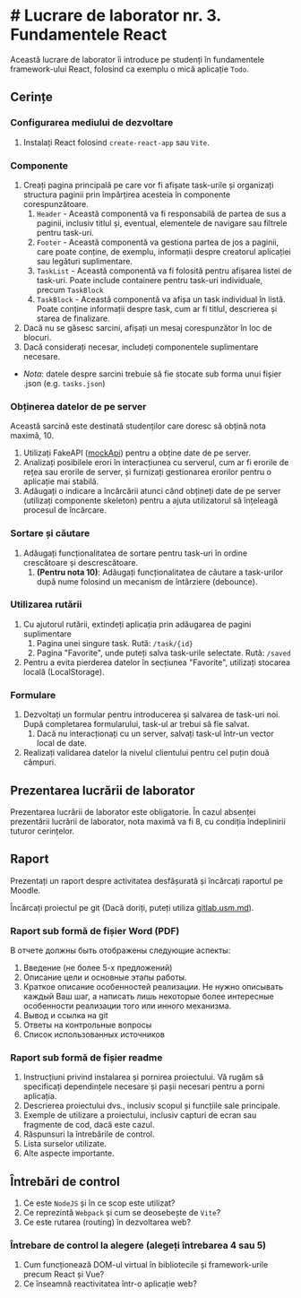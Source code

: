 # # Lucrare de laborator nr. 3. Fundamentele React

Această lucrare de laborator îi introduce pe studenți în fundamentele framework-ului React, folosind ca exemplu o mică aplicație `Todo`.

## Cerințe

### Configurarea mediului de dezvoltare

1. Instalați React folosind `create-react-app` sau `Vite`.

### Componente

1. Creați pagina principală pe care vor fi afișate task-urile și organizați structura paginii prin împărțirea acesteia în componente corespunzătoare.
    1. `Header` - Această componentă va fi responsabilă de partea de sus a paginii, inclusiv titlul și, eventual, elementele de navigare sau filtrele pentru task-uri.
    2. `Footer` - Această componentă va gestiona partea de jos a paginii, care poate conține, de exemplu, informații despre creatorul aplicației sau legături suplimentare.
    3. `TaskList` - Această componentă va fi folosită pentru afișarea listei de task-uri. Poate include containere pentru task-uri individuale, precum  `TaskBlock`
    4. `TaskBlock` - Această componentă va afișa un task individual în listă. Poate conține informații despre task, cum ar fi titlul, descrierea și starea de finalizare.
2. Dacă nu se găsesc sarcini, afișați un mesaj corespunzător în loc de blocuri.
3. Dacă considerați necesar, includeți componentele suplimentare necesare.
* _Nota_: datele despre sarcini trebuie să fie stocate sub forma unui fișier .json (e.g. `tasks.json`)

### Obținerea datelor de pe server

Această sarcină este destinată studenților care doresc să obțină nota maximă, 10.

1. Utilizați FakeAPI ([mockApi](https://mockapi.io/)) pentru a obține date de pe server.
2. Analizați posibilele erori în interacțiunea cu serverul, cum ar fi erorile de rețea sau erorile de server, și furnizați gestionarea erorilor pentru o aplicație mai stabilă.
3. Adăugați o indicare a încărcării atunci când obțineți date de pe server (utilizați componente skeleton) pentru a ajuta utilizatorul să înțeleagă procesul de încărcare.

### Sortare și căutare

1. Adăugați funcționalitatea de sortare pentru task-uri în ordine crescătoare și descrescătoare.
    1. **(Pentru nota 10)**:  Adăugați funcționalitatea de căutare a task-urilor după nume folosind un mecanism de întârziere (debounce).

### Utilizarea rutării

1. Cu ajutorul rutării, extindeți aplicația prin adăugarea de pagini suplimentare
    1. Pagina unei singure task. Rută: `/task/{id}`
    2. Pagina "Favorite", unde puteți salva task-urile selectate. Rută: `/saved`
2.  Pentru a evita pierderea datelor în secțiunea "Favorite", utilizați stocarea locală (LocalStorage).

### Formulare

1. Dezvoltați un formular pentru introducerea și salvarea de task-uri noi. După completarea formularului, task-ul ar trebui să fie salvat.
    1. Dacă nu interacționați cu un server, salvați task-ul într-un vector local de date.
2. Realizați validarea datelor la nivelul clientului pentru cel puțin două câmpuri.

## Prezentarea lucrării de laborator

Prezentarea lucrării de laborator este obligatorie. În cazul absenței prezentării lucrării de laborator, nota maximă va fi 8, cu condiția îndeplinirii tuturor cerințelor.

## Raport

Prezentați un raport despre activitatea desfășurată și încărcați raportul pe Moodle.

Încărcați proiectul pe git (Dacă doriți, puteți utiliza [gitlab.usm.md](https://gitlab.usm.md)).

### Raport sub formă de fișier Word (PDF)

В отчете должны быть отображены следующие аспекты:

1. Введение (не более 5-х предложений)
2. Описание цели и основные этапы работы.
3. Краткое описание особенностей реализации. Не нужно описывать каждый Ваш шаг, а написать лишь некоторые более интересные особенности реализации того или инного механизма.
4. Вывод и ссылка на git
5. Ответы на контрольные вопросы
6. Список использованных источников

### Raport sub formă de fișier readme

1.  Instrucțiuni privind instalarea și pornirea proiectului. Vă rugăm să specificați dependințele necesare și pașii necesari pentru a porni aplicația.
2. Descrierea proiectului dvs., inclusiv scopul și funcțiile sale principale.
3. Exemple de utilizare a proiectului, inclusiv capturi de ecran sau fragmente de cod, dacă este cazul.
4. Răspunsuri la întrebările de control.
5. Lista surselor utilizate.
6. Alte aspecte importante.

## Întrebări de control
1. Ce este `NodeJS` și în ce scop este utilizat?
2. Ce reprezintă `Webpack` și cum se deosebește de `Vite`?
3. Ce este rutarea (routing) în dezvoltarea web?

### Întrebare de control la alegere (alegeți întrebarea 4 sau 5)
1. Cum funcționează DOM-ul virtual în bibliotecile și framework-urile precum React și Vue?
2. Ce înseamnă reactivitatea într-o aplicație web?